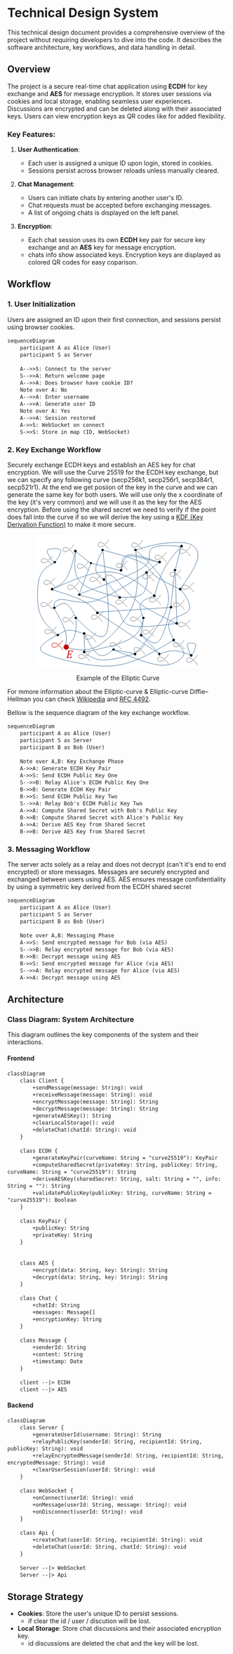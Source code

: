 # **Technical Design System**

This technical design document provides a comprehensive overview of the project without requiring developers to dive into the code. It describes the software architecture, key workflows, and data handling in detail.

## **Overview**

The project is a secure real-time chat application using **ECDH** for key exchange and **AES** for message encryption. It stores user sessions via cookies and local storage, enabling seamless user experiences. Discussions are encrypted and can be deleted along with their associated keys. Users can view encryption keys as QR codes like for added flexibility.

### **Key Features**:

1. **User Authentication**:

   - Each user is assigned a unique ID upon login, stored in cookies.
   - Sessions persist across browser reloads unless manually cleared.

2. **Chat Management**:

   - Users can initiate chats by entering another user's ID.
   - Chat requests must be accepted before exchanging messages.
   - A list of ongoing chats is displayed on the left panel.

3. **Encryption**:

   - Each chat session uses its own **ECDH** key pair for secure key exchange and an **AES** key for message encryption.
   - chats info show associated keys. Encryption keys are displayed as colored QR codes for easy coparison.

## **Workflow**

### **1. User Initialization**

Users are assigned an ID upon their first connection, and sessions persist using browser cookies.

```mermaid
sequenceDiagram
    participant A as Alice (User)
    participant S as Server

    A-->>S: Connect to the server
    S-->>A: Return welcome page
    A-->>A: Does browser have cookie ID?
    Note over A: No
    A-->>A: Enter username
    A-->>A: Generate user ID
    Note over A: Yes
    A-->>A: Session restored
    A->>S: WebSocket on connect
    S->>S: Store in map (ID, WebSocket)
```

### **2. Key Exchange Workflow**

Securely exchange ECDH keys and establish an AES key for chat encryption. We will use the Curve 25519 for the ECDH key exchange, but we can specify any following curve (secp256k1, secp256r1, secp384r1, secp521r1).
At the end we get posiion of the key in the curve and we can generate the same key for both users. We will use only the x coordinate of the key (it's very common) and we will use it as the key for the AES encryption. Before using the shared secret we need to verify if the point does fall into the curve if so we will derive the key using a [KDF (Key Derivation Function)](https://en.wikipedia.org/wiki/Key_derivation_function) to make it more secure.

<p align="center">
<img src="./img/EC_anim.gif"/>
<p align="center" >Example of the Elliptic Curve</p>
</p>

For mmore information about the Elliptic-curve & Elliptic-curve Diffie–Hellman you can check [Wikipedia](https://en.wikipedia.org/wiki/Elliptic-curve_Diffie–Hellman) and [RFC 4492](https://datatracker.ietf.org/doc/html/rfc4492).

Bellow is the sequence diagram of the key exchange workflow.

```mermaid
sequenceDiagram
    participant A as Alice (User)
    participant S as Server
    participant B as Bob (User)

    Note over A,B: Key Exchange Phase
    A->>A: Generate ECDH Key Pair
    A->>S: Send ECDH Public Key One
    S-->>B: Relay Alice's ECDH Public Key One
    B->>B: Generate ECDH Key Pair
    B->>S: Send ECDH Public Key Two
    S-->>A: Relay Bob's ECDH Public Key Two
    A->>A: Compute Shared Secret with Bob's Public Key
    B->>B: Compute Shared Secret with Alice's Public Key
    A->>A: Derive AES Key from Shared Secret
    B->>B: Derive AES Key from Shared Secret
```

### **3. Messaging Workflow**

The server acts solely as a relay and does not decrypt (can't it's end to end encrypted) or store messages. Messages are securely encrypted and exchanged between users using AES. AES ensures message confidentiality by using a symmetric key derived from the ECDH shared secret

```mermaid
sequenceDiagram
    participant A as Alice (User)
    participant S as Server
    participant B as Bob (User)

    Note over A,B: Messaging Phase
    A->>S: Send encrypted message for Bob (via AES)
    S-->>B: Relay encrypted message for Bob (via AES)
    B->>B: Decrypt message using AES
    B->>S: Send encrypted message for Alice (via AES)
    S-->>A: Relay encrypted message for Alice (via AES)
    A->>A: Decrypt message using AES
```

## **Architecture**

### **Class Diagram: System Architecture**

This diagram outlines the key components of the system and their interactions.

#### Frontend

```mermaid
classDiagram
    class Client {
        +sendMessage(message: String): void
        +receiveMessage(message: String): void
        +encryptMessage(message: String): String
        +decryptMessage(message: String): String
        +generateAESKey(): String
        +clearLocalStorage(): void
        +deleteChat(chatId: String): void
    }

    class ECDH {
        +generateKeyPair(curveName: String = "curve25519"): KeyPair
        +computeSharedSecret(privateKey: String, publicKey: String, curveName: String = "curve25519"): String
        +deriveAESKey(sharedSecret: String, salt: String = "", info: String = ""): String
        +validatePublicKey(publicKey: String, curveName: String = "curve25519"): Boolean
    }

    class KeyPair {
        +publicKey: String
        +privateKey: String
    }


    class AES {
        +encrypt(data: String, key: String): String
        +decrypt(data: String, key: String): String
    }

    class Chat {
        +chatId: String
        +messages: Message[]
        +encryptionKey: String
    }

    class Message {
        +senderId: String
        +content: String
        +timestamp: Date
    }

    client --|> ECDH
    client --|> AES
```

#### Backend

```mermaid
classDiagram
    class Server {
        +generateUserId(username: String): String
        +relayPublicKey(senderId: String, recipientId: String, publicKey: String): void
        +relayEncryptedMessage(senderId: String, recipientId: String, encryptedMessage: String): void
        +clearUserSession(userId: String): void
    }

    class WebSocket {
        +onConnect(userId: String): void
        +onMessage(userId: String, message: String): void
        +onDisconnect(userId: String): void
    }

    class Api {
        +createChat(userId: String, recipientId: String): void
        +deleteChat(userId: String, chatId: String): void
    }

    Server --|> WebSocket
    Server --|> Api
```

## **Storage Strategy**

- **Cookies**: Store the user's unique ID to persist sessions.
  - if clear the id / user / discution will be lost.
- **Local Storage**: Store chat discussions and their associated encryption key.
  - id discussions are deleted the chat and the key will be lost.
